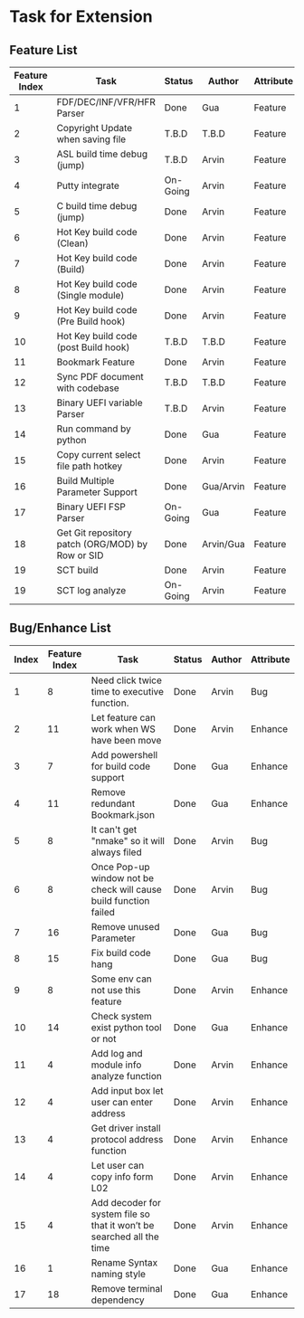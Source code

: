 # Task for Extension

## **Feature List**
| Feature Index | Task                                             | Status            | Author        | Attribute |
| ------------- | ------------------------------------------------ | ----------------- | ------------- | --------- |
|             1 | FDF/DEC/INF/VFR/HFR Parser                       | Done              | Gua           | Feature   |
|             2 | Copyright Update when saving file                | T.B.D             | T.B.D         | Feature   |
|             3 | ASL build time debug (jump)                      | T.B.D             | Arvin         | Feature   |
|             4 | Putty integrate                                  | On-Going          | Arvin         | Feature   |
|             5 | C build time debug (jump)                        | Done              | Arvin         | Feature   |
|             6 | Hot Key build code (Clean)                       | Done              | Arvin         | Feature   |
|             7 | Hot Key build code (Build)                       | Done              | Arvin         | Feature   |
|             8 | Hot Key build code (Single module)               | Done              | Arvin         | Feature   |
|             9 | Hot Key build code (Pre Build hook)              | Done              | Arvin         | Feature   |
|            10 | Hot Key build code (post Build hook)             | T.B.D             | T.B.D         | Feature   |
|            11 | Bookmark Feature                                 | Done              | Arvin         | Feature   |
|            12 | Sync PDF document with codebase                  | T.B.D             | T.B.D         | Feature   |
|            13 | Binary UEFI variable Parser                      | T.B.D             | Arvin         | Feature   |
|            14 | Run command by python                            | Done              | Gua           | Feature   |
|            15 | Copy current select file path hotkey             | Done              | Arvin         | Feature   |
|            16 | Build Multiple Parameter Support                 | Done              | Gua/Arvin     | Feature   |
|            17 | Binary UEFI FSP Parser                           | On-Going          | Gua           | Feature   |
|            18 | Get Git repository patch (ORG/MOD) by Row or SID | Done              | Arvin/Gua     | Feature   |
|            19 | SCT build                                        | Done              | Arvin         | Feature   |
|            19 | SCT log analyze                                  | On-Going          | Arvin         | Feature   |

## **Bug/Enhance List**
| Index | Feature Index | Task                                          | Status            | Author        | Attribute |
| ----- | ------------- | --------------------------------------------- | ----------------- | ------------- | --------- |
|     1 |             8 | Need click twice time to executive function.  | Done              | Arvin         | Bug       |
|     2 |            11 | Let feature can work when WS have been move   | Done              | Arvin         | Enhance   |
|     3 |             7 | Add powershell for build code support         | Done              | Gua           | Enhance   |
|     4 |            11 | Remove redundant Bookmark.json                | Done              | Gua           | Enhance   |
|     5 |             8 | It can't get "nmake" so it will always filed  | Done              | Arvin         | Bug       |
|     6 |             8 | Once Pop-up window not be check will cause build function failed| Done  | Arvin   | Bug       |
|     7 |            16 | Remove unused Parameter                       | Done              | Gua           | Bug       |
|     8 |            15 | Fix build code hang                           | Done              | Gua           | Bug       |
|     9 |             8 | Some env can not use this feature             | Done              | Arvin         | Enhance   |
|    10 |            14 | Check system exist python tool or not         | Done              | Gua           | Enhance   |
|    11 |             4 | Add log and module info analyze function      | Done              | Arvin         | Enhance   |
|    12 |             4 | Add input box let user can enter address      | Done              | Arvin         | Enhance   |
|    13 |             4 | Get driver install protocol address function  | Done              | Arvin         | Enhance   |
|    14 |             4 | Let user can copy info form L02               | Done              | Arvin         | Enhance   |
|    15 |             4 | Add decoder for system file so that it won’t be searched all the time|Done| Arvin | Enhance   |
|    16 |             1 | Rename Syntax naming style                    | Done              | Gua           | Enhance   |
|    17 |            18 | Remove terminal dependency                    | Done              | Gua           | Enhance   |
